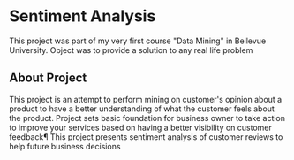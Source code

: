# Sentiment Analysis


This project was part of my very first course "Data Mining" in Bellevue University.  Object was to provide a solution to any real life problem

## About Project
This project is an attempt to perform mining on customer's opinion about a product to have a better understanding of what the customer feels about the product. Project sets basic foundation for business owner to take action to improve your services based on having a better visibility on customer feedback¶
This project presents sentiment analysis of customer reviews to help future business decisions

